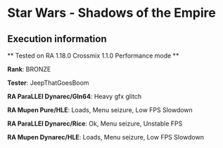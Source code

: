 # Star Wars - Shadows of the Empire 

## Execution information


** Tested on RA 1.18.0 Crossmix 1.1.0 Performance mode **


**Rank**: BRONZE


**Tester**: JeepThatGoesBoom



**RA ParaLLEl Dynarec/Gln64**: Heavy gfx glitch


**RA Mupen Pure/HLE**: Loads, Menu seizure, Low FPS Slowdown


**RA ParaLLEl Dynarec/Rice**: Ok, Menu seizure, Unstable FPS


**RA Mupen Dynarec/HLE**: Loads, Menu seizure, Low FPS Slowdown